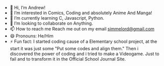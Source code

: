 - 👋 Hi, I’m Andrew!
- 👀 I’m interested in Comics, Coding and absolutely Anime And Manga!
- 🌱 I’m currently learning C, Javascript, Python.
- 💞️ I’m looking to collaborate on Anything.
- 📫 How to reach me Reach me out on my email simmelord@gmail.com
- 😄 Pronouns: He/Him
- ⚡ Fun fact: I started coding cause of a Elementary school project, at the start it was just some "Put some codes and align them." Then i discovered the power of coding and i tried to make a Videogame. Just to fail and to transform it in the Official School Journal Site. 
